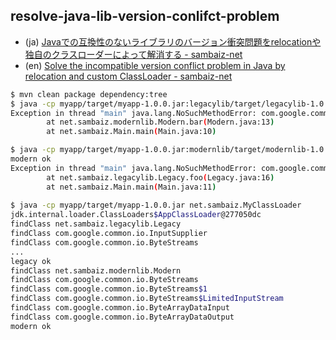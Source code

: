 ## resolve-java-lib-version-conlifct-problem

- (ja) [Javaでの互換性のないライブラリのバージョン衝突問題をrelocationや独自のクラスローダーによって解消する - sambaiz-net](https://www.sambaiz.net/article/443/)
- (en) [Solve the incompatible version conflict problem in Java by relocation and custom ClassLoader - sambaiz-net](https://www.sambaiz.net/en/article/443/)

```sh
$ mvn clean package dependency:tree
$ java -cp myapp/target/myapp-1.0.0.jar:legacylib/target/legacylib-1.0.0.jar:modernlib/target/modernlib-1.0.0.jar net.sambaiz.Main
Exception in thread "main" java.lang.NoSuchMethodError: com.google.common.io.ByteStreams.exhaust(Ljava/io/InputStream;)J
        at net.sambaiz.modernlib.Modern.bar(Modern.java:13)
        at net.sambaiz.Main.main(Main.java:10)

$ java -cp myapp/target/myapp-1.0.0.jar:modernlib/target/modernlib-1.0.0.jar:legacylib/target/legacylib-1.0.0.jar net.sambaiz.Main
modern ok
Exception in thread "main" java.lang.NoSuchMethodError: com.google.common.io.ByteStreams.asByteSource(Lcom/google/common/io/InputSupplier;)Lcom/google/common/io/ByteSource;
        at net.sambaiz.legacylib.Legacy.foo(Legacy.java:16)
        at net.sambaiz.Main.main(Main.java:11)
        
$ java -cp myapp/target/myapp-1.0.0.jar net.sambaiz.MyClassLoader
jdk.internal.loader.ClassLoaders$AppClassLoader@277050dc
findClass net.sambaiz.legacylib.Legacy
findClass com.google.common.io.InputSupplier
findClass com.google.common.io.ByteStreams
...
legacy ok
findClass net.sambaiz.modernlib.Modern
findClass com.google.common.io.ByteStreams
findClass com.google.common.io.ByteStreams$1
findClass com.google.common.io.ByteStreams$LimitedInputStream
findClass com.google.common.io.ByteArrayDataInput
findClass com.google.common.io.ByteArrayDataOutput
modern ok
```